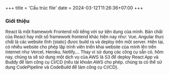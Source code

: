 +++
title = 'Cấu trúc file'
date = 2024-03-12T11:26:36+07:00
+++

### Giới thiệu
<link href="https://fonts.googleapis.com/css2?family=Inter&family=Open+Sans:ital,wght@0,300..800;1,300..800&family=Poppins&display=swap" rel="stylesheet">

<div style='font-family: "Poppins", sans-serif;font-weight: 400; font-style: normal;'>
React là một framework Frontend nổi tiếng với sự tiện dụng của mình. Bản chất của React hay một số framework frontend khác hiện nay như: Vue, Angular thực chất là các website tĩnh (static) được build ra và deploy trên một server. Hiện tại, có nhiều website cho phép lập trình viên triển khai website của mình lên trên Internet như Vercel, Heroku, Netlify,... Thay vì sử dụng các công cụ sẵn có, hôm nay, chúng ta sẽ sử dụng một dịch vụ của AWS là S3 để deploy React App và Buddy để làm công cụ CI/CD (nếu tài khoản AWS cho phép, chúng ta có thể sử dụng CodePipeline và CodeBuild để làm công cụ CI/CD).
</div>